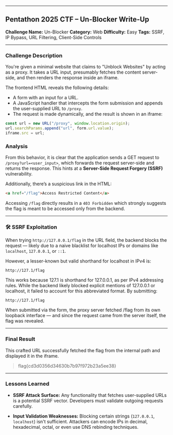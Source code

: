 
---
## Pentathon 2025 CTF – Un-Blocker Write-Up

**Challenge Name:** Un-Blocker
**Category:** Web
**Difficulty:** Easy
**Tags:** SSRF, IP Bypass, URL Filtering, Client-Side Controls

---

### Challenge Description

You're given a minimal website that claims to "Unblock Websites" by acting as a proxy. It takes a URL input, presumably fetches the content server-side, and then renders the response inside an iframe.

The frontend HTML reveals the following details:

* A form with an input for a URL.
* A JavaScript handler that intercepts the form submission and appends the user-supplied URL to `/proxy`.
* The request is made dynamically, and the result is shown in an iframe:

```javascript
const url = new URL("/proxy", window.location.origin);
url.searchParams.append("url", form.url.value);
iframe.src = url;
```

### Analysis

From this behavior, it is clear that the application sends a GET request to `/proxy?url=<user_input>`, which forwards the request server-side and returns the response. This hints at a **Server-Side Request Forgery (SSRF)** vulnerability.

Additionally, there’s a suspicious link in the HTML:

```html
<a href="/flag">Access Restricted Content</a>
```

Accessing `/flag` directly results in a `403 Forbidden` which strongly suggests the flag is meant to be accessed only from the backend.

---

### 🛠️ SSRF Exploitation

When trying `http://127.0.0.1/flag` in the URL field, the backend blocks the request — likely due to a naive blacklist for localhost IPs or domains like `localhost`, `127.0.0.1`, or `::1`.

However, a lesser-known but valid shorthand for localhost in IPv4 is:

```
http://127.1/flag
```
This works because 127.1 is shorthand for 127.0.0.1, as per IPv4 addressing rules. While the backend likely blocked explicit mentions of 127.0.0.1 or localhost, it failed to account for this abbreviated format.
By submitting:

```
http://127.1/flag

```

When submitted via the form, the proxy server fetched /flag from its own loopback interface — and since the request came from the server itself, the flag was revealed.


---

### Final Result

This crafted URL successfully fetched the flag from the internal path and displayed it in the iframe.

> flag{cd3d0356d34630b7b97f972b23a5ee38}

---

### Lessons Learned

* **SSRF Attack Surface:** Any functionality that fetches user-supplied URLs is a potential SSRF vector. Developers must validate outgoing requests carefully.

* **Input Validation Weaknesses:** Blocking certain strings (`127.0.0.1`, `localhost`) isn't sufficient. Attackers can encode IPs in decimal, hexadecimal, octal, or even use DNS rebinding techniques.



